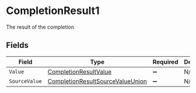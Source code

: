 # CompletionResult1

The result of the completion


## Fields

| Field                                                                                           | Type                                                                                            | Required                                                                                        | Description                                                                                     |
| ----------------------------------------------------------------------------------------------- | ----------------------------------------------------------------------------------------------- | ----------------------------------------------------------------------------------------------- | ----------------------------------------------------------------------------------------------- |
| `Value`                                                                                         | [CompletionResultValue](../../Models/Components/CompletionResultValue.md)                       | :heavy_minus_sign:                                                                              | N/A                                                                                             |
| `SourceValue`                                                                                   | [CompletionResultSourceValueUnion](../../Models/Components/CompletionResultSourceValueUnion.md) | :heavy_minus_sign:                                                                              | N/A                                                                                             |